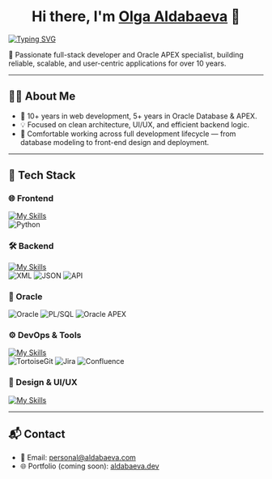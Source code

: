 <h1 align="center">Hi there, I'm <a href="#" target="_blank">Olga Aldabaeva</a> 👋</h1>

[![Typing SVG](https://readme-typing-svg.demolab.com?font=Fira+Code&size=24&pause=1000&color=F7C049&center=true&vCenter=true&width=800&lines=Web+Developer+%7C+Oracle+DB+%26+APEX+Expert+%7C+UI%2FUX;10%2B+Years+in+Web+Dev;5%2B+Years+in+Oracle+Database+%26+APEX)](https://git.io/typing-svg)


🚀 Passionate full-stack developer and Oracle APEX specialist, building reliable, scalable, and user-centric applications for over 10 years.

---

## 👩‍💻 About Me

- 💼 10+ years in web development, 5+ years in Oracle Database & APEX.
- 💡 Focused on clean architecture, UI/UX, and efficient backend logic.
- 🎯 Comfortable working across full development lifecycle — from database modeling to front-end design and deployment.

---

## 🧰 Tech Stack

### 🌐 Frontend
[![My Skills](https://skillicons.dev/icons?i=html,css,js,php,nodejs&perline=10)](https://skillicons.dev)\
![Python](https://img.shields.io/badge/Python-3776AB?logo=python&logoColor=white&style=for-the-badge)

### 🛠️ Backend
[![My Skills](https://skillicons.dev/icons?i=mysql&perline=10)](https://skillicons.dev)\
![XML](https://img.shields.io/badge/XML-ff6600?logo=html5&logoColor=white&style=for-the-badge)
![JSON](https://img.shields.io/badge/JSON-292929?logo=json&logoColor=white&style=for-the-badge)
![API](https://img.shields.io/badge/API-0052CC?logo=swagger&logoColor=white&style=for-the-badge)

### 🧱 Oracle
![Oracle](https://img.shields.io/badge/Oracle%20Database-F80000?logo=oracle&logoColor=white&style=for-the-badge)
![PL/SQL](https://img.shields.io/badge/PL%2FSQL-F80000?logo=oracle&logoColor=white&style=for-the-badge)
![Oracle APEX](https://img.shields.io/badge/Oracle%20APEX-336791?logo=apacherocketmq&logoColor=white&style=for-the-badge)

### ⚙️ DevOps & Tools
[![My Skills](https://skillicons.dev/icons?i=git,github,gitlab,docker,postman&perline=10)](https://skillicons.dev)\
![TortoiseGit](https://img.shields.io/badge/TortoiseGit-2C2C2C?logo=git&logoColor=white&style=for-the-badge)
![Jira](https://img.shields.io/badge/Jira-0052CC?logo=jira&logoColor=white&style=for-the-badge)
![Confluence](https://img.shields.io/badge/Confluence-172B4D?logo=confluence&logoColor=white&style=for-the-badge)

### 🎨 Design & UI/UX
[![My Skills](https://skillicons.dev/icons?i=figma&perline=10)](https://skillicons.dev)


---

## 📬 Contact

- 📧 Email: [personal@aldabaeva.com](mailto:personal@aldabaeva.com)
- 🌐 Portfolio (coming soon): [aldabaeva.dev](https://aldabaeva.dev)
